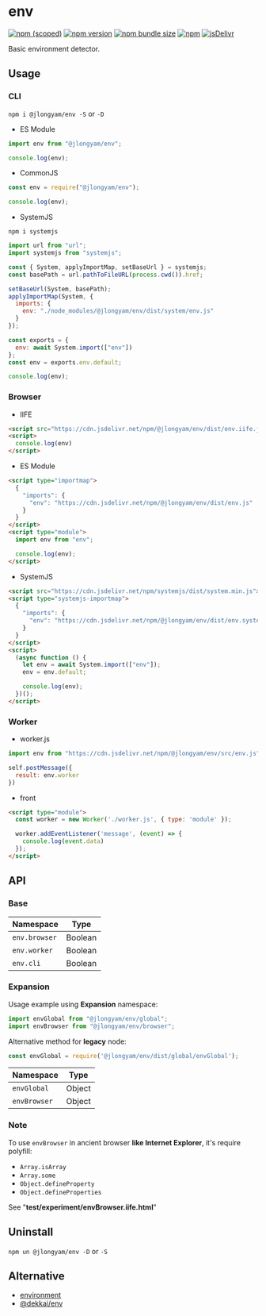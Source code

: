 # env
[![npm (scoped)](https://shields.fly.dev/npm/v/@jlongyam/env?logo=npm)](https://www.npmjs.com/package/@jlongyam/env)
[![npm version](https://badge.fury.io/js/@jlongyam%2Fenv.svg?icon=si%3Anpm)](https://www.npmjs.com/package/@jlongyam/env)
[![npm bundle size](https://shields.fly.dev/bundlephobia/min/@jlongyam/env?logo=javascript)](https://bundlephobia.com/package/@jlongyam/env)
[![npm](https://shields.fly.dev/npm/dw/@jlongyam/env?logo=npm)](https://www.npmjs.com/package/@jlongyam/env)
[![jsDelivr](https://shields.fly.dev/jsdelivr/npm/hw/@jlongyam/env?color=orange&logo=jsdelivr&logoColor=white)](https://cdn.jsdelivr.net/npm/@jlongyam/env/)

Basic environment detector.

## Usage

### CLI

`npm i @jlongyam/env -S` or `-D`

- ES Module

```js
import env from "@jlongyam/env";

console.log(env);
```

- CommonJS

```js
const env = require("@jlongyam/env");

console.log(env);
```

- SystemJS

`npm i systemjs`

```js
import url from "url";
import systemjs from "systemjs";

const { System, applyImportMap, setBaseUrl } = systemjs;
const basePath = url.pathToFileURL(process.cwd()).href;

setBaseUrl(System, basePath);
applyImportMap(System, {
  imports: {
    env: "./node_modules/@jlongyam/env/dist/system/env.js"
  }
});

const exports = {
  env: await System.import(["env"])
};
const env = exports.env.default;

console.log(env);
```

### Browser

- IIFE

```html
<script src="https://cdn.jsdelivr.net/npm/@jlongyam/env/dist/env.iife.js"></script>
<script>
  console.log(env)
</script>
```

- ES Module

```html
<script type="importmap">
  {
    "imports": {
      "env": "https://cdn.jsdelivr.net/npm/@jlongyam/env/dist/env.js"
    }
  }
</script>
<script type="module">
  import env from "env";

  console.log(env);
</script>
```

- SystemJS

```html
<script src="https://cdn.jsdelivr.net/npm/systemjs/dist/system.min.js"></script>
<script type="systemjs-importmap">
  {
    "imports": {
      "env": "https://cdn.jsdelivr.net/npm/@jlongyam/env/dist/env.system.js"
    }
  }
</script>
<script>
  (async function () {
    let env = await System.import(["env"]);
    env = env.default;

    console.log(env);
  })();
</script>
```

### Worker

- worker.js

```js
import env from "https://cdn.jsdelivr.net/npm/@jlongyam/env/src/env.js";

self.postMessage({
  result: env.worker
})
```

- front

```html
<script type="module">
  const worker = new Worker('./worker.js', { type: 'module' });

  worker.addEventListener('message', (event) => {
    console.log(event.data)
  });
</script>
```

## API

### Base

| Namespace     | Type    |
| ------------- | ------- |
| `env.browser` | Boolean |
| `env.worker`  | Boolean |
| `env.cli`     | Boolean |

### Expansion

Usage example using __Expansion__ namespace:

```js
import envGlobal from "@jlongyam/env/global";
import envBrowser from "@jlongyam/env/browser";
```

Alternative method for __legacy__ node:

```js
const envGlobal = require('@jlongyam/env/dist/global/envGlobal');
```

| Namespace     | Type    |
| ------------- | ------- |
| `envGlobal`   | Object  |
| `envBrowser`  | Object  |

### Note

To use `envBrowser` in ancient browser **like Internet Explorer**,
it's require polyfill:

- `Array.isArray`
- `Array.some`
- `Object.defineProperty`
- `Object.defineProperties`

See "**test/experiment/envBrowser.iife.html**"

## Uninstall

`npm un @jlongyam/env -D` or `-S`

## Alternative

- [environment](https://github.com/sindresorhus/environment)
- [@dekkai/env](https://github.com/dekkai-data/env)
